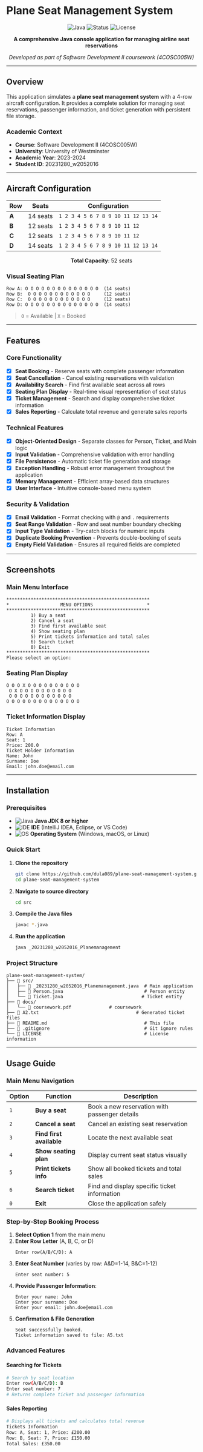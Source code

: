 # Plane Seat Management System

<div align="center">

![Java](https://img.shields.io/badge/Java-ED8B00?style=for-the-badge&logo=openjdk&logoColor=white)
![Status](https://img.shields.io/badge/Status-Complete-success?style=for-the-badge)
![License](https://img.shields.io/badge/License-Academic-blue?style=for-the-badge)

**A comprehensive Java console application for managing airline seat reservations**

*Developed as part of Software Development II coursework (4COSC005W)*


</div>

---

##  Overview

This application simulates a **plane seat management system** with a 4-row aircraft configuration. It provides a complete solution for managing seat reservations, passenger information, and ticket generation with persistent file storage.

###  Academic Context
- **Course**: Software Development II (4COSC005W)
- **University**: University of Westminster
- **Academic Year**: 2023-2024
- **Student ID**: 20231280_w2052016

---

##  Aircraft Configuration

<div align="center">

| **Row** | **Seats** | **Configuration** |
|---------|-----------|-------------------|
| **A**   | 14 seats  | `1 2 3 4 5 6 7 8 9 10 11 12 13 14` |
| **B**   | 12 seats  | `1 2 3 4 5 6 7 8 9 10 11 12` |
| **C**   | 12 seats  | `1 2 3 4 5 6 7 8 9 10 11 12` |
| **D**   | 14 seats  | `1 2 3 4 5 6 7 8 9 10 11 12 13 14` |

**Total Capacity**: 52 seats

</div>

###  Visual Seating Plan
```
Row A: O O O O O O O O O O O O O O  (14 seats)
Row B:  O O O O O O O O O O O O     (12 seats)
Row C:  O O O O O O O O O O O O     (12 seats)  
Row D: O O O O O O O O O O O O O O  (14 seats)
```
> `O` = Available | `X` = Booked

---



## Features

### Core Functionality
- [x] **Seat Booking** - Reserve seats with complete passenger information
- [x] **Seat Cancellation** - Cancel existing reservations with validation
- [x] **Availability Search** - Find first available seat across all rows
- [x] **Seating Plan Display** - Real-time visual representation of seat status
- [x] **Ticket Management** - Search and display comprehensive ticket information
- [x] **Sales Reporting** - Calculate total revenue and generate sales reports

### Technical Features
- [x] **Object-Oriented Design** - Separate classes for Person, Ticket, and Main logic
- [x] **Input Validation** - Comprehensive validation with error handling
- [x] **File Persistence** - Automatic ticket file generation and storage
- [x] **Exception Handling** - Robust error management throughout the application
- [x] **Memory Management** - Efficient array-based data structures
- [x] **User Interface** - Intuitive console-based menu system

###  Security & Validation
- [x] **Email Validation** - Format checking with `@` and `.` requirements
- [x] **Seat Range Validation** - Row and seat number boundary checking
- [x] **Input Type Validation** - Try-catch blocks for numeric inputs
- [x] **Duplicate Booking Prevention** - Prevents double-booking of seats
- [x] **Empty Field Validation** - Ensures all required fields are completed

---

## Screenshots

### Main Menu Interface
```
*****************************************************
*                   MENU OPTIONS                    *
*****************************************************
         1) Buy a seat
         2) Cancel a seat
         3) Find first available seat
         4) Show seating plan
         5) Print tickets information and total sales
         6) Search ticket
         0) Exit
*****************************************************
Please select an option: 
```

### Seating Plan Display
```
O O O X O O O O O O O O O O
 O X O O O O O O O O O O
 O O O O O O O O O O O O
O O O O O O O O O O O O O O
```

### Ticket Information Display
```
Ticket Information
Row: A
Seat: 1
Price: 200.0
Ticket Holder Information
Name: John
Surname: Doe
Email: john.doe@email.com
```

---

##  Installation

### Prerequisites
- ![Java](https://img.shields.io/badge/Java-8+-orange) **Java JDK 8 or higher**
- ![IDE](https://img.shields.io/badge/IDE-IntelliJ%2FEclipse-blue) **IDE** (IntelliJ IDEA, Eclipse, or VS Code)
- ![OS](https://img.shields.io/badge/OS-Windows%2FmacOS%2FLinux-green) **Operating System** (Windows, macOS, or Linux)

### Quick Start

1. **Clone the repository**
   ```bash
   git clone https://github.com/dula089/plane-seat-management-system.git
   cd plane-seat-management-system
   ```

2. **Navigate to source directory**
   ```bash
   cd src
   ```

3. **Compile the Java files**
   ```bash
   javac *.java
   ```

4. **Run the application**
   ```bash
   java _20231280_w2052016_Planemanagement
   ```

### Project Structure
```
plane-seat-management-system/
├── 📂 src/
│   ├── 📄 _20231280_w2052016_Planemanagement.java  # Main application
│   ├── 📄 Person.java                              # Person entity
│   └── 📄 Ticket.java                             # Ticket entity
├── 📂 docs/
│   └── 📄 coursework.pdf              # coursework
├── 📄 A2.txt                                    # Generated ticket files
├── 📄 README.md                                    # This file
├── 📄 .gitignore                                   # Git ignore rules
└── 📄 LICENSE                                      # License information
```

---

## Usage Guide

### Main Menu Navigation

| **Option** | **Function** | **Description** |
|------------|--------------|-----------------|
| `1` | **Buy a seat** | Book a new reservation with passenger details |
| `2` | **Cancel a seat** | Cancel an existing seat reservation |
| `3` | **Find first available** | Locate the next available seat |
| `4` | **Show seating plan** | Display current seat status visually |
| `5` | **Print tickets info** | Show all booked tickets and total sales |
| `6` | **Search ticket** | Find and display specific ticket information |
| `0` | **Exit** | Close the application safely |

### Step-by-Step Booking Process

1. **Select Option 1** from the main menu
2. **Enter Row Letter** (A, B, C, or D)
   ```
   Enter row(A/B/C/D): A
   ```
3. **Enter Seat Number** (varies by row: A&D=1-14, B&C=1-12)
   ```
   Enter seat number: 5
   ```
4. **Provide Passenger Information**:
   ```
   Enter your name: John
   Enter your surname: Doe
   Enter your email: john.doe@email.com
   ```
5. **Confirmation & File Generation**
   ```
   Seat successfully booked.
   Ticket information saved to file: A5.txt
   ```

###  Advanced Features

#### Searching for Tickets
```bash
# Search by seat location
Enter row(A/B/C/D): B
Enter seat number: 7
# Returns complete ticket and passenger information
```

#### Sales Reporting
```bash
# Displays all tickets and calculates total revenue
Tickets Information
Row: A, Seat: 1, Price: £200.00
Row: B, Seat: 7, Price: £150.00
Total Sales: £350.00
```
